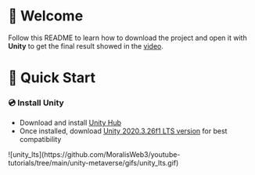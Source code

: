 <h1>👋 Welcome</h1>
Follow this README to learn how to download the project and open it with <b>Unity</b> to get the final result showed in the <a href="https://youtu.be/wjqDSH29ZKk">video</a>.

<h1>🚀 Quick Start</h1>
<h3>💿 Install Unity</h3>
<ul>
  <li>Download and install <a href="https://unity3d.com/get-unity/download">Unity Hub</a></li>
  <li>Once installed, download <a href="https://unity3d.com/unity/qa/lts-releases?version=2020.3">Unity 2020.3.26f1 LTS version</a> for best compatibility</li>
</ul>
![unity_lts](https://github.com/MoralisWeb3/youtube-tutorials/tree/main/unity-metaverse/gifs/unity_lts.gif)
